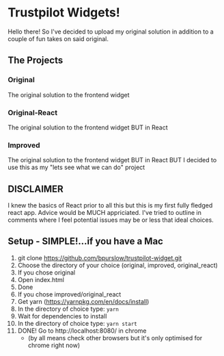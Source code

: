 # Trustpilot Widgets!

Hello there! So I've decided to upload my original solution in addition
to a couple of fun takes on said original.

## The Projects

### Original
The original solution to the frontend widget

### Original-React
The original solution to the frontend widget BUT in React

### Improved
The original solution to the frontend widget BUT in React BUT I decided
to use this as my "lets see what we can do" project

## DISCLAIMER
I knew the basics of React prior to all this but this is my first
fully fledged react app.
Advice would be MUCH appriciated. I've tried to
outline in comments where I feel potential issues may be or less that ideal
choices.

## Setup - SIMPLE!...if you have a Mac

1. git clone https://github.com/bpurslow/trustpilot-widget.git
2. Choose the directory of your choice (original, improved, original_react)
3. If you chose original
 1. Open index.html
 2. Done
4. If you chose improved/original_react
 1. Get yarn (https://yarnpkg.com/en/docs/install)
 2. In the directory of choice type: ```yarn```
 3. Wait for dependencies to install
 4. In the directory of choice type: ```yarn start```
 5. DONE! Go to http://localhost:8080/  in chrome
    * (by all means check other browsers but it's only optimised for chrome right now)
